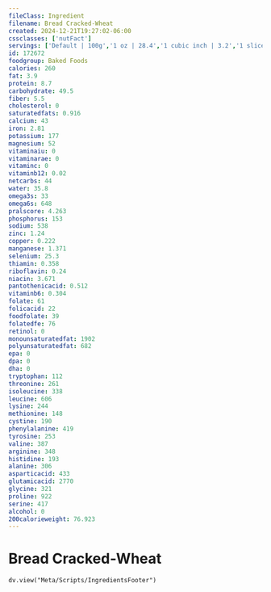 ```yaml
---
fileClass: Ingredient
filename: Bread Cracked-Wheat
created: 2024-12-21T19:27:02-06:00
cssclasses: ['nutFact']
servings: ['Default | 100g','1 oz | 28.4','1 cubic inch | 3.2','1 slice, large or thick | 30','1 slice, regular | 25','1 slice regular, crust not eaten | 12.2','1 slice | 25','1 slice, thin | 20','1 slice thin, crust not eaten | 9.4']
id: 172672
foodgroup: Baked Foods
calories: 260
fat: 3.9
protein: 8.7
carbohydrate: 49.5
fiber: 5.5
cholesterol: 0
saturatedfats: 0.916
calcium: 43
iron: 2.81
potassium: 177
magnesium: 52
vitaminaiu: 0
vitaminarae: 0
vitaminc: 0
vitaminb12: 0.02
netcarbs: 44
water: 35.8
omega3s: 33
omega6s: 648
pralscore: 4.263
phosphorus: 153
sodium: 538
zinc: 1.24
copper: 0.222
manganese: 1.371
selenium: 25.3
thiamin: 0.358
riboflavin: 0.24
niacin: 3.671
pantothenicacid: 0.512
vitaminb6: 0.304
folate: 61
folicacid: 22
foodfolate: 39
folatedfe: 76
retinol: 0
monounsaturatedfat: 1902
polyunsaturatedfat: 682
epa: 0
dpa: 0
dha: 0
tryptophan: 112
threonine: 261
isoleucine: 338
leucine: 606
lysine: 244
methionine: 148
cystine: 190
phenylalanine: 419
tyrosine: 253
valine: 387
arginine: 348
histidine: 193
alanine: 306
asparticacid: 433
glutamicacid: 2770
glycine: 321
proline: 922
serine: 417
alcohol: 0
200calorieweight: 76.923
---
```


# Bread Cracked-Wheat

```dataviewjs
dv.view("Meta/Scripts/IngredientsFooter")
```